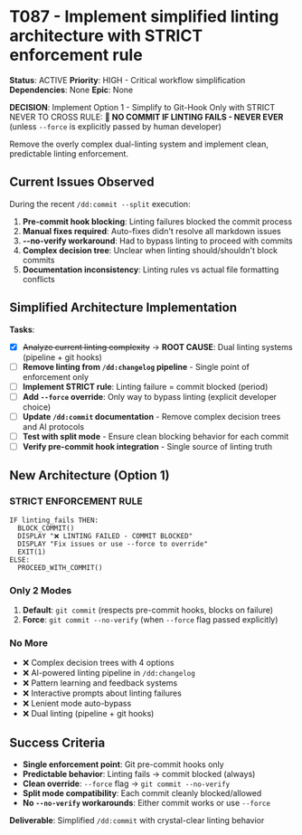 # T087 - Implement simplified linting architecture with STRICT enforcement rule

**Status**: ACTIVE
**Priority**: HIGH - Critical workflow simplification
**Dependencies**: None
**Epic**: None

**DECISION**: Implement Option 1 - Simplify to Git-Hook Only with STRICT NEVER TO CROSS RULE:
**🚨 NO COMMIT IF LINTING FAILS - NEVER EVER** (unless `--force` is explicitly passed by human developer)

Remove the overly complex dual-linting system and implement clean, predictable linting enforcement.

## Current Issues Observed

During the recent `/dd:commit --split` execution:

1. **Pre-commit hook blocking**: Linting failures blocked the commit process
2. **Manual fixes required**: Auto-fixes didn't resolve all markdown issues
3. **--no-verify workaround**: Had to bypass linting to proceed with commits
4. **Complex decision tree**: Unclear when linting should/shouldn't block commits
5. **Documentation inconsistency**: Linting rules vs actual file formatting conflicts

## Simplified Architecture Implementation

**Tasks**:

- [x] ~~Analyze current linting complexity~~ → **ROOT CAUSE**: Dual linting systems (pipeline + git hooks)
- [ ] **Remove linting from `/dd:changelog` pipeline** - Single point of enforcement only
- [ ] **Implement STRICT rule**: Linting failure = commit blocked (period)
- [ ] **Add `--force` override**: Only way to bypass linting (explicit developer choice)
- [ ] **Update `/dd:commit` documentation** - Remove complex decision trees and AI protocols
- [ ] **Test with split mode** - Ensure clean blocking behavior for each commit
- [ ] **Verify pre-commit hook integration** - Single source of linting truth

## New Architecture (Option 1)

### **STRICT ENFORCEMENT RULE**

```text
IF linting_fails THEN:
  BLOCK_COMMIT()
  DISPLAY "❌ LINTING FAILED - COMMIT BLOCKED"
  DISPLAY "Fix issues or use --force to override"
  EXIT(1)
ELSE:
  PROCEED_WITH_COMMIT()
```

### **Only 2 Modes**

1. **Default**: `git commit` (respects pre-commit hooks, blocks on failure)
2. **Force**: `git commit --no-verify` (when `--force` flag passed explicitly)

### **No More**

- ❌ Complex decision trees with 4 options
- ❌ AI-powered linting pipeline in `/dd:changelog`
- ❌ Pattern learning and feedback systems
- ❌ Interactive prompts about linting failures
- ❌ Lenient mode auto-bypass
- ❌ Dual linting (pipeline + git hooks)

## Success Criteria

- **Single enforcement point**: Git pre-commit hooks only
- **Predictable behavior**: Linting fails → commit blocked (always)
- **Clean override**: `--force` flag → `git commit --no-verify`
- **Split mode compatibility**: Each commit cleanly blocked/allowed
- **No `--no-verify` workarounds**: Either commit works or use `--force`

**Deliverable**: Simplified `/dd:commit` with crystal-clear linting behavior
